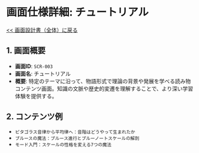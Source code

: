 # 画面仕様詳細: チュートリアル

[<< 画面設計書（全体）に戻る](../02.screenDesign.md)

## 1. 画面概要

- **画面ID**: `SCR-003`
- **画面名**: チュートリアル
- **概要**: 特定のテーマに沿って、物語形式で理論の背景や発展を学べる読み物コンテンツ画面。知識の文脈や歴史的変遷を理解することで、より深い学習体験を提供する。

## 2. コンテンツ例

- `ピタゴラス音律から平均律へ：音階はどうやって生まれたか`
- `ブルースの魔法：ブルース進行とブルーノートスケールの解剖`
- `モード入門：スケールの性格を変える7つの魔法`
